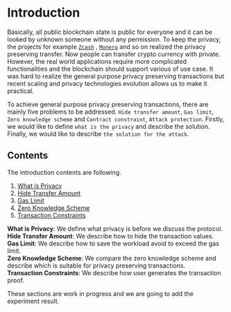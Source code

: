 # Introduction

Basically, all public blockchain state is public for everyone and it can be looked by unknown someone without any permission. To keep the privacy, the projects for example [`Zcash`](https://z.cash/) , [`Monero`](https://www.getmonero.org/) and so on realized the privacy preserving transfer. Now people can transfer crypto currency with private. However, the real world applications require more complicated functionalities and the blockchain should support various of use case. It was hard to realize the general purpose privacy preserving transactions but recent scaling and privacy technologies evolution allows us to make it practical.

To achieve general purpose privacy preserving transactions, there are mainly five problems to be addressed. `Hide transfer amount`, `Gas limit`, `Zero knowledge scheme` and `Contract constraint`, `Attack protection`. Firstly, we would like to define `what is the privacy` and describe the solution. Finally, we would like to describe `the solution for the attack`.

## Contents

The introduction contents are following.

1. [What is Privacy](3_1_what_is_privacy.md)
2. [Hide Transfer Amount](3_2_hide_transfer_amount.md)
3. [Gas Limit](3_3_gas_limit.md)
4. [Zero Knowledge Scheme](3_4_zero_knowledge_scheme.md)
5. [Transaction Constraints](3_5_transaction_constraints.md)

**What is Privacy**: We define what privacy is before we discuss the protocol.  
**Hide Transfer Amount**: We describe how to hide the transaction values.  
**Gas Limit**: We describe how to save the workload avoid to exceed the gas limit.  
**Zero Knowledge Scheme**: We compare the zero knowledge scheme and describe which is suitable for privacy preserving transactions.  
**Transaction Constraints**: We describe how user generates the transaction proof.

These sections are work in progress and we are going to add the experiment result.
